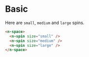 # Basic
Here are `small`, `medium` and `large` spins.
```html
<n-space>
  <n-spin size="small" />
  <n-spin size="medium" />
  <n-spin size="large" />
</n-space>
```
